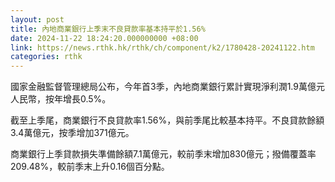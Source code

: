 ```yaml
---
layout: post
title: 內地商業銀行上季末不良貸款率基本持平於1.56%
date: 2024-11-22 18:24:20.000000000 +08:00
link: https://news.rthk.hk/rthk/ch/component/k2/1780428-20241122.htm
categories: rthk
---
```


國家金融監督管理總局公布，今年首3季，內地商業銀行累計實現淨利潤1.9萬億元人民幣，按年增長0.5%。

截至上季尾，商業銀行不良貸款率1.56%，與前季尾比較基本持平。不良貸款餘額3.4萬億元，按季增加371億元。

商業銀行上季貸款損失準備餘額7.1萬億元，較前季末增加830億元；撥備覆蓋率209.48%，較前季末上升0.16個百分點。
